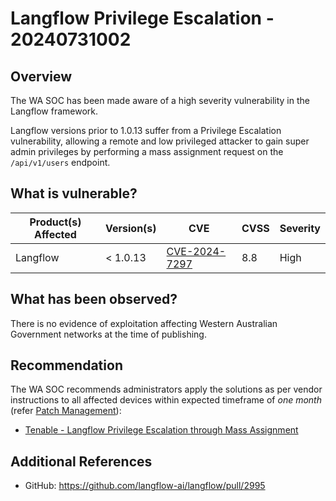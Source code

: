 # Langflow Privilege Escalation - 20240731002

## Overview

The WA SOC has been made aware of a high severity vulnerability in the Langflow framework.

Langflow versions prior to 1.0.13 suffer from a Privilege Escalation vulnerability, allowing a remote and low privileged attacker to gain super admin privileges by performing a mass assignment request on the `/api/v1/users` endpoint.

## What is vulnerable?

| Product(s) Affected | Version(s) | CVE                                                             | CVSS | Severity |
| ------------------- | ---------- | --------------------------------------------------------------- | ---- | -------- |
| Langflow            | < 1.0.13   | [CVE-2024-7297](https://nvd.nist.gov/vuln/detail/CVE-2024-7297) | 8.8  | High     |

## What has been observed?

There is no evidence of exploitation affecting Western Australian Government networks at the time of publishing.

## Recommendation

The WA SOC recommends administrators apply the solutions as per vendor instructions to all affected devices within expected timeframe of *one month* (refer [Patch Management](../guidelines/patch-management.md)):

- [Tenable - Langflow Privilege Escalation through Mass Assignment](https://www.tenable.com/security/research/tra-2024-26)

## Additional References

- GitHub: https://github.com/langflow-ai/langflow/pull/2995
